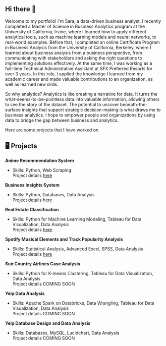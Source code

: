 ## Hi there :wave:

Welcome to my portfolio! I'm Sara, a data-driven business analyst. I recently completed a Master of Science in Business Analytics program at the University of California, Irvine, where I learned how to apply different analytical tools, such as machine learning models and neural networks, to real-world examples. Before that, I completed an online Certificate Program in Business Analysis from the University of California, Berkeley, where I learned about business analysis from a business perspective, from communicating with stakeholders and asking the right questions to implementing solutions effectively. At the same time, I was working as a full-time Technical Administrative Assistant at SFX Preferred Resorts for over 3 years. In this role, I applied the knowledge I learned from my academic career and made valuable contributions to an organization, as well as learned new skills.    

So why analytics? Analytics is like creating a narrative for data. It turns the what-seems-to-be-pointless data into valuable information, allowing others to see the story of the dataset. The potential to uncover beneath-the-surface insights that support strategic decision-making is what draws me to business analytics. I hope to empower people and organizations by using data to bridge the gap between business and analytics.

Here are some projects that I have worked on.

## :desktop_computer: Projects  
<b>Anime Recommendation System</b>  
- Skills: Python, Web Scraping  
Project details [here](https://github.com/sara-huang-hart/anime-recommendation-system.git)

<b>Business Insights System</b>  
- Skills: Python, Databases, Data Analysis   
Project details [here](https://github.com/sara-huang-hart/business-recommendations-system.git)

<!--<b>Driver Drowsiness Detection</b>  
- Skills: Deep Learning and Neural Networks, Data Modeling  
Project details [here]()  -->

<!--<b>LinkedIn Job Postings Analysis</b>  
- Skills: Predictive Analytics, R  
Project details [here]()  -->

<b>Real Estate Classification</b>    
- Skills: Python for Machine Learning Modeling, Tableau for Data Visualization, Data Analysis  
Project details [here](https://github.com/sara-huang-hart/real-estate-classification.git)  

<b>Spotify Musical Elements and Track Popularity Analysis</b>    
- Skills: Statistical Analysis, Advanced Excel, SPSS, Data Analysis    
Project details [here](https://github.com/sara-huang-hart/spotify-musical-elements-and-track-popularity-analysis.git)

<b>Sun Country Airlines Case Analysis</b>    
- Skills: Python for K-means Clustering, Tableau for Data Visualization, Data Analysis    
Project details COMING SOON <!--[here]()-->

<!---<b>The Game of M.A.S.H</b>  
- Skills: Python, Web Design    
Project details [here]()--->  

<b>Yelp Data Analysis</b>    
- Skills: Apache Spark on Databricks, Data Wrangling, Tableau for Data Visualization, Data Analysis    
Project details COMING SOON <!--[here]()-->

<b>Yelp Database Design and Data Analysis</b>    
- Skills: Databases, MySQL, Lucidchart, Data Analysis      
Project details COMING SOON <!--[here]()-->

<!--
**sara-huang-hart/sara-huang-hart** is a ✨ _special_ ✨ repository because its `README.md` (this file) appears on your GitHub profile.

Here are some ideas to get you started:

- 🔭 I’m currently working on ...
- 🌱 I’m currently learning ...
- 👯 I’m looking to collaborate on ...
- 🤔 I’m looking for help with ...
- 💬 Ask me about ...
- 📫 How to reach me: ...
- 😄 Pronouns: ...
- ⚡ Fun fact: ...
-->
